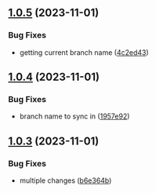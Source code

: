 ## [1.0.5](https://github.com/90dy/gha-git-sync/compare/v1.0.4...v1.0.5) (2023-11-01)


### Bug Fixes

* getting current branch name ([4c2ed43](https://github.com/90dy/gha-git-sync/commit/4c2ed438e87ded90481744bb5f95702e2ab2a8cd))

## [1.0.4](https://github.com/90dy/gha-git-sync/compare/v1.0.3...v1.0.4) (2023-11-01)


### Bug Fixes

* branch name to sync in ([1957e92](https://github.com/90dy/gha-git-sync/commit/1957e9202b0f09fe4128c5574f38c0d1d4c1ec12))

## [1.0.3](https://github.com/90dy/gha-git-sync/compare/v1.0.2...v1.0.3) (2023-11-01)


### Bug Fixes

* multiple changes ([b6e364b](https://github.com/90dy/gha-git-sync/commit/b6e364b6b44171240340e6ddab4bf1d854563726))
